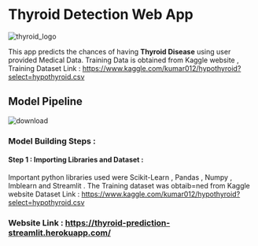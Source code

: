 # Thyroid Detection Web App

![thyroid_logo](https://user-images.githubusercontent.com/44118554/121289362-6fef3f80-c902-11eb-837f-37611aeb512f.jpg)

This app predicts the chances of having **Thyroid Disease** using user provided Medical Data. Training Data is obtained from Kaggle website , Training Dataset Link :
https://www.kaggle.com/kumar012/hypothyroid?select=hypothyroid.csv

## Model Pipeline

![download](https://user-images.githubusercontent.com/44118554/121290011-85b13480-c903-11eb-837b-a6d338da72a6.jpg)

### Model Building Steps :

#### Step 1 : Importing Libraries and Dataset : 

Important python libraries used were Scikit-Learn , Pandas , Numpy , Imblearn and  Streamlit . The Training dataset was obtaib=ned from Kaggle website 
Dataset Link : https://www.kaggle.com/kumar012/hypothyroid?select=hypothyroid.csv

### Website Link : https://thyroid-prediction-streamlit.herokuapp.com/


